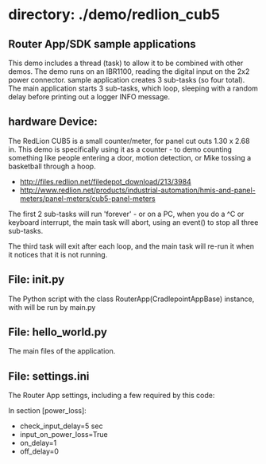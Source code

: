 # directory: ./demo/redlion_cub5
## Router App/SDK sample applications

This demo includes a thread (task) to allow it to be combined with other
demos. The demo runs on an IBR1100, reading the digital input on the 2x2
power connector. sample application creates 3 sub-tasks (so four total). 
The main application starts 3 sub-tasks, which loop, sleeping with a random
delay before printing out a logger INFO message.  

## hardware Device:
The RedLion CUB5 is a small counter/meter, for panel cut outs 1.30 x 2.68 in.
This demo is specifically using it as a counter - to demo counting something
like people entering a door, motion detection, or Mike tossing a basketball
through a hoop.

* http://files.redlion.net/filedepot_download/213/3984
* http://www.redlion.net/products/industrial-automation/hmis-and-panel-meters/panel-meters/cub5-panel-meters 

The first 2 sub-tasks will run 'forever' - or on a PC, when you do a ^C or
keyboard interrupt, the main task will abort, using an event() to stop
all three sub-tasks.

The third task will exit after each loop, and the main task will re-run it
when it notices that it is not running.

## File: __init__.py

The Python script with the class RouterApp(CradlepointAppBase) instance,
with will be run by main.py

## File: hello_world.py

The main files of the application.

## File: settings.ini

The Router App settings, including a few required by this code:

In section [power_loss]:

* check_input_delay=5 sec
* input_on_power_loss=True
* on_delay=1
* off_delay=0
 


